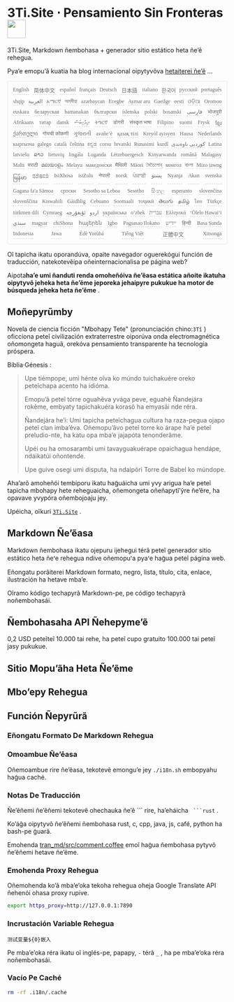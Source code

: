<h1 style="justify-content:space-between">3Ti.Site ⋅ Pensamiento Sin Fronteras <img src="//i-01.eu.org/3Ti/logo.svg" style="user-select:none;margin-top:-1px;width:42px"></h1>

3Ti.Site, Markdown ñembohasa + generador sitio estático heta ñe’ẽ rehegua.

Pya’e emopu’ã kuatia ha blog internacional oipytyvõva [hetaiterei ñe’ẽ](https://github.com/i18n-site/node/blob/main/lang/src/index.js) ...

<pre class="langli" style="display:flex;flex-wrap:wrap;background:transparent;border:1px solid #eee;font-size:12px;box-shadow:0 0 3px inset #eee;padding:12px 5px 4px 12px;justify-content:space-between;"><style>pre.langli i{font-weight:300;font-family:s;margin-right:7px;margin-bottom:8px;font-style:normal;color:#666;border-bottom:1px dashed #ccc;}</style><i>English</i><i> 简体中文 </i><i>español</i><i>français</i><i>Deutsch</i><i> 日本語 </i><i>italiano</i><i>한국어</i><i>русский</i><i>português</i><i>shqip</i><i>‫العربية‬</i><i>አማርኛ</i><i>অসমীয়া</i><i>azərbaycan</i><i>Eʋegbe</i><i>Aymar aru</i><i>Gaeilge</i><i>eesti</i><i>ଓଡ଼ିଆ</i><i>Oromoo</i><i>euskara</i><i>беларуская</i><i>bamanakan</i><i>български</i><i>íslenska</i><i>polski</i><i>bosanski</i><i>‫فارسی‬</i><i>भोजपुरी</i><i>Afrikaans</i><i>татар</i><i>dansk</i><i>‫ދިވެހިބަސް‬</i><i>ትግርኛ</i><i>डोगरी</i><i>संस्कृत भाषा</i><i>Filipino</i><i>suomi</i><i>Frysk</i><i>ខ្មែរ</i><i>ქართული</i><i>गोंयची कोंकणी</i><i>ગુજરાતી</i><i>avañe’ẽ</i><i>қазақ тілі</i><i>Kreyòl ayisyen</i><i>Hausa</i><i>Nederlands</i><i>кыргызча</i><i>galego</i><i>català</i><i>čeština</i><i>ಕನ್ನಡ</i><i>corsu</i><i>hrvatski</i><i>Runasimi</i><i>kurdî</i><i>‫کوردیی ناوەندی‬</i><i>Latina</i><i>latviešu</i><i>ລາວ</i><i>lietuvių</i><i>lingála</i><i>Luganda</i><i>Lëtzebuergesch</i><i>Kinyarwanda</i><i>română</i><i>Malagasy</i><i>Malti</i><i>मराठी</i><i>മലയാളം</i><i>Melayu</i><i>македонски</i><i>मैथिली</i><i>Māori</i><i>মৈতৈলোন্</i><i>монгол</i><i>বাংলা</i><i>Mizo ṭawng</i><i>မြန်မာ</i><i>𞄀𞄄𞄰𞄩𞄍𞄜𞄰</i><i>IsiXhosa</i><i>isiZulu</i><i>नेपाली</i><i>norsk</i><i>ਪੰਜਾਬੀ</i><i>‫پښتو‬</i><i>Nyanja</i><i>Akan</i><i>svenska</i><i>Gagana fa'a Sāmoa</i><i>српски</i><i>Sesotho sa Leboa</i><i>Sesotho</i><i>සිංහල</i><i>esperanto</i><i>slovenčina</i><i>slovenščina</i><i>Kiswahili</i><i>Gàidhlig</i><i>Cebuano</i><i>Soomaali</i><i>тоҷикӣ</i><i>తెలుగు</i><i>தமிழ்</i><i>ไทย</i><i>Türkçe</i><i>türkmen dili</i><i>Cymraeg</i><i>‫ئۇيغۇرچە‬</i><i>‫اردو‬</i><i>українська</i><i>o‘zbek</i><i>‫עברית‬</i><i>Ελληνικά</i><i>ʻŌlelo Hawaiʻi</i><i>‫سنڌي‬</i><i>magyar</i><i>chiShona</i><i>հայերեն</i><i>Igbo</i><i>Pagsasao Ilokano</i><i>‫ייִדיש‬</i><i>हिन्दी</i><i>Basa Sunda</i><i>Indonesia</i><i>Jawa</i><i>Èdè Yorùbá</i><i>Tiếng Việt</i><i> 正體中文 </i><i>Xitsonga</i></pre>

Oĩ tapicha ikatu oporandúva, opaite navegador oguerekógui función de traducción, natekotevẽipa oñeinternacionalisa pe página web?

Aipota**ha’e umi ñanduti renda omoheñóiva ñe’ẽasa estática añoite ikatuha oipytyvõ jeheka heta ñe’ẽme jeporeka jehaipyre pukukue ha motor de búsqueda jeheka heta ñe’ẽme** .

## Moñepyrũmby

Novela de ciencia ficción &quot;Mbohapy Tete&quot; (pronunciación chino:`3Tǐ` ) oficciona peteî civilización extraterrestre oiporúva onda electromagnética oñomongeta haguã, orekóva pensamiento transparente ha tecnología próspera.

Biblia·Génesis :

> Upe tiémpope, umi hénte oĩva ko múndo tuichakuére oreko peteĩchapa acento ha idióma.
>
> Emopu’ã peteĩ tórre oguahẽva yvága peve, eguahẽ Ñandejára rokẽme, embyaty tapichakuéra korasõ ha emyasãi nde réra.
>
> Ñandejára he’i: Umi tapicha peteĩchagua cultura ha raza-pegua ojapo peteĩ clan imba’éva. Oñemopu’ãvo peteĩ torre ko árape ha’e peteĩ preludio-nte, ha katu opa mba’e jajapóta tenonderãme.
>
> Upéi ou ha omosarambi umi tavayguakuérape opaichagua hendápe, ndaikatúi oñontende.
>
> Upe guive osegi umi disputa, ha ndaipóri Torre de Babel ko múndope.

Aha’arõ amoheñói tembiporu ikatu hag̃uáicha umi yvy arigua ha’e peteĩ tapicha mbohapy hete reheguaicha, oñemongeta oñeñapytĩ’ỹre ñe’ẽre, ha opavave yvypóra oñembojoaju jey.

Upéicha, oĩkuri [`3Ti.Site`](//3Ti.Site) .

## Markdown Ñe’ẽasa

Markdown ñembohasa ikatu ojepuru ijehegui térã peteĩ generador sitio estático heta ñeꞌe rehegua ndive oñemopuꞌa pyaꞌe hag̃ua peteĩ página web.

Eñongatu porãiterei Markdown formato, negro, lista, título, cita, enlace, ilustración ha hetave mba’e.

Oĩramo kódigo techapyrã Markdown-pe, pe código techapyrã noñembohasái.

## Ñembohasaha API Ñehepyme’ẽ

0,2 USD peteĩteĩ 10.000 tai rehe, ha peteĩ cupo gratuito 100.000 tai peteĩ jasy pukukue.

## Sitio Mopu’ãha Heta Ñe’ẽme

## Mbo’epy Rehegua

## Función Ñepyrũrã

### Eñongatu Formato De Markdown Rehegua

### Omoambue Ñe’ẽasa

Oñemoambue rire ñe’ẽasa, tekotevẽ emongu’e jey `./i18n.sh` embopyahu hag̃ua caché.

### Notas De Traducción

Ñe’ẽñemi ñe’ẽñemi tekotevẽ ohechauka ñe’ẽ \``` rire, ha’eháicha ` ```rust` .

Ko’áĝa oipytyvõ ñe’ẽñemi ñembohasa rust, c, cpp, java, js, café, python ha bash-pe g̃uarã.

Emohenda [tran_md/src/comment.coffee](https://github.com/i18n-site/node/blob/main/tran_md/src/comment.coffee) emoĩ hag̃ua ñembohasa pytyvõ ñe’ẽñemi hetave ñe’ẽme.

### Emohenda Proxy Rehegua

Oñemohenda ko’ã mba’e’oka tekoha rehegua oheja Google Translate API ñehenói ohasa proxy rupive.

```bash
export https_proxy=http://127.0.0.1:7890
```

### Incrustación Variable Rehegua

```
测试变量${0}嵌入
```

Pe mba’e’oka réra ikatu oĩ inglés-pe, papapy, `-` térã `_` , ha pe mba’e’oka réra noñembohasái.

### Vacío Pe Caché

```bash
rm -rf .i18n/.cache
```
